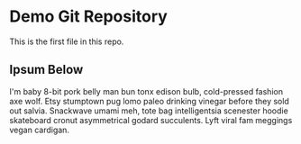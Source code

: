 # Demo Git Repository

This is the first file in this repo.

## Ipsum Below

I'm baby 8-bit pork belly man bun tonx edison bulb, cold-pressed fashion axe wolf. 
Etsy stumptown pug lomo paleo drinking vinegar before they sold out salvia. 
Snackwave umami meh, tote bag intelligentsia scenester hoodie skateboard cronut asymmetrical godard succulents. 
Lyft viral fam meggings vegan cardigan.